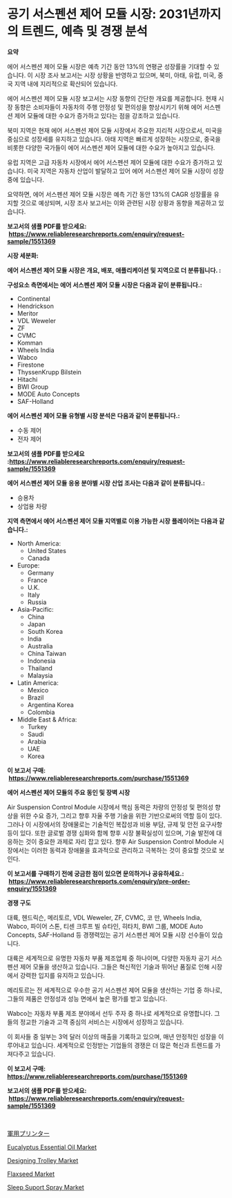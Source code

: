 <p><h1>공기 서스펜션 제어 모듈 시장: 2031년까지의 트렌드, 예측 및 경쟁 분석</h1></p><p><strong>요약</strong></p>
<p><p>에어 서스펜션 제어 모듈 시장은 예측 기간 동안 13%의 연평균 성장률을 기대할 수 있습니다. 이 시장 조사 보고서는 시장 상황을 반영하고 있으며, 북미, 아태, 유럽, 미국, 중국 지역 내에 지리적으로 확산되어 있습니다.</p><p>에어 서스펜션 제어 모듈 시장 보고서는 시장 동향의 간단한 개요를 제공합니다. 현재 시장 동향은 소비자들이 자동차의 주행 안정성 및 편의성을 향상시키기 위해 에어 서스펜션 제어 모듈에 대한 수요가 증가하고 있다는 점을 강조하고 있습니다.</p><p>북미 지역은 현재 에어 서스펜션 제어 모듈 시장에서 주요한 지리적 시장으로서, 미국을 중심으로 성장세를 유지하고 있습니다. 아태 지역은 빠르게 성장하는 시장으로, 중국을 비롯한 다양한 국가들이 에어 서스펜션 제어 모듈에 대한 수요가 높아지고 있습니다.</p><p>유럽 지역은 고급 자동차 시장에서 에어 서스펜션 제어 모듈에 대한 수요가 증가하고 있습니다. 미국 지역은 자동차 산업이 발달하고 있어 에어 서스펜션 제어 모듈 시장이 성장 중에 있습니다.</p><p>요약하면, 에어 서스펜션 제어 모듈 시장은 예측 기간 동안 13%의 CAGR 성장률을 유지할 것으로 예상되며, 시장 조사 보고서는 이와 관련된 시장 상황과 동향을 제공하고 있습니다.</p></p>
<p><strong>보고서의 샘플 PDF를 받으세요: &nbsp;<a href="https://www.reliableresearchreports.com/enquiry/request-sample/1551369">https://www.reliableresearchreports.com/enquiry/request-sample/1551369</a></strong></p>
<p><strong>시장 세분화:</strong></p>
<p><strong> 에어 서스펜션 제어 모듈 시장은 개요, 배포, 애플리케이션 및 지역으로 더 분류됩니다. :</strong></p>
<p><strong>구성요소 측면에서는 에어 서스펜션 제어 모듈 시장은 다음과 같이 분류됩니다.:</strong></p>
<p><ul><li>Continental</li><li>Hendrickson</li><li>Meritor</li><li>VDL Weweler</li><li>ZF</li><li>CVMC</li><li>Komman</li><li>Wheels India</li><li>Wabco</li><li>Firestone</li><li>ThyssenKrupp Bilstein</li><li>Hitachi</li><li>BWI Group</li><li>MODE Auto Concepts</li><li>SAF-Holland</li></ul></p>
<p><strong> 에어 서스펜션 제어 모듈 유형별 시장 분석은 다음과 같이 분류됩니다.:</strong></p>
<p><ul><li>수동 제어</li><li>전자 제어</li></ul></p>
<p><strong>보고서의 샘플 PDF를 받으세요 :<a href="https://www.reliableresearchreports.com/enquiry/request-sample/1551369">https://www.reliableresearchreports.com/enquiry/request-sample/1551369</a></strong></p>
<p><strong> 에어 서스펜션 제어 모듈 응용 분야별 시장 산업 조사는 다음과 같이 분류됩니다.:</strong></p>
<p><ul><li>승용차</li><li>상업용 차량</li></ul></p>
<p><strong>지역 측면에서 에어 서스펜션 제어 모듈 지역별로 이용 가능한 시장 플레이어는 다음과 같습니다.:</strong></p>
<p><ul>
    <li>
        North America:
        <ul>
            <li>United States</li>
            <li>Canada</li>
        </ul>
    </li>
    <li>
        Europe:
        <ul>
            <li>Germany</li>
            <li>France</li>
            <li>U.K.</li>
            <li>Italy</li>
            <li>Russia</li>
        </ul>
    </li>
    <li>
        Asia-Pacific:
        <ul>
            <li>China</li>
            <li>Japan</li>
            <li>South Korea</li>
            <li>India</li>
            <li>Australia</li>
            <li>China Taiwan</li>
            <li>Indonesia</li>
            <li>Thailand</li>
            <li>Malaysia</li>
        </ul>
    </li>
    <li>
        Latin America:
        <ul>
            <li>Mexico</li>
            <li>Brazil</li>
            <li>Argentina Korea</li>
            <li>Colombia</li>
        </ul>
    </li>
    <li>
        Middle East & Africa:
        <ul>
            <li>Turkey</li>
            <li>Saudi</li>
            <li>Arabia</li>
            <li>UAE</li>
            <li>Korea</li>
        </ul>
    </li>
    </ul></p>
<p><strong>이 보고서 구매: &nbsp;<a href="https://www.reliableresearchreports.com/purchase/1551369">https://www.reliableresearchreports.com/purchase/1551369</a></strong></p>
<p><strong>에어 서스펜션 제어 모듈의 주요 동인 및 장벽 시장</strong></p>
<p><p>Air Suspension Control Module 시장에서 핵심 동력은 차량의 안정성 및 편의성 향상을 위한 수요 증가, 그리고 향후 자율 주행 기술을 위한 기반으로써의 역할 등이 있다. 그러나 이 시장에서의 장애물로는 기술적인 복잡성과 비용 부담, 규제 및 안전 요구사항 등이 있다. 또한 글로벌 경쟁 심화와 함께 향후 시장 불확실성이 있으며, 기술 발전에 대응하는 것이 중요한 과제로 자리 잡고 있다. 향후 Air Suspension Control Module 시장에서는 이러한 동력과 장애물을 효과적으로 관리하고 극복하는 것이 중요할 것으로 보인다.</p></p>
<p><strong>이 보고서를 구매하기 전에 궁금한 점이 있으면 문의하거나 공유하세요.: &nbsp;<a href="https://www.reliableresearchreports.com/enquiry/pre-order-enquiry/1551369">https://www.reliableresearchreports.com/enquiry/pre-order-enquiry/1551369</a></strong></p>
<p><strong>경쟁 구도</strong></p>
<p><p>대륙, 헨드릭슨, 메리토르, VDL Weweler, ZF, CVMC, 코 만, Wheels India, Wabco, 파이어 스톤, 티센 크루프 빌 슈타인, 히타치, BWI 그룹, MODE Auto Concepts, SAF-Holland 등 경쟁력있는 공기 서스펜션 제어 모듈 시장 선수들이 있습니다.</p><p>대륙은 세계적으로 유명한 자동차 부품 제조업체 중 하나이며, 다양한 자동차 공기 서스펜션 제어 모듈을 생산하고 있습니다. 그들은 혁신적인 기술과 뛰어난 품질로 인해 시장에서 강력한 입지를 유지하고 있습니다.</p><p>메리토르는 전 세계적으로 우수한 공기 서스펜션 제어 모듈을 생산하는 기업 중 하나로, 그들의 제품은 안정성과 성능 면에서 높은 평가를 받고 있습니다.</p><p>Wabco는 자동차 부품 제조 분야에서 선두 주자 중 하나로 세계적으로 유명합니다. 그들의 정교한 기술과 고객 중심의 서비스는 시장에서 성장하고 있습니다.</p><p>이 회사들 중 일부는 3억 달러 이상의 매출을 기록하고 있으며, 매년 안정적인 성장을 이루어내고 있습니다. 세계적으로 인정받는 기업들의 경쟁은 더 많은 혁신과 트렌드를 가져다주고 있습니다.</p></p>
<p><strong>이 보고서 구매: &nbsp; <a href="https://www.reliableresearchreports.com/purchase/1551369">https://www.reliableresearchreports.com/purchase/1551369</a></strong></p>
<p><strong>보고서의 샘플 PDF를 받으세요: &nbsp;<a href="https://www.reliableresearchreports.com/enquiry/request-sample/1551369">https://www.reliableresearchreports.com/enquiry/request-sample/1551369</a></strong><strong></strong></p>
<p>&nbsp;</p>
<p><p><a href="https://github.com/EmoryYundt1935/Market-Research-Report-List-1/blob/main/74572587594.md">軍用プリンター</a></p><p><a href="https://issuu.com/reportprime-2/docs/eucalyptus-essential-oil-market-size-2030.pptx">Eucalyptus Essential Oil Market</a></p><p><a href="https://github.com/mahnoor2003/Market-Research-Report-List-3/blob/main/designing-trolley-market.md">Designing Trolley Market</a></p><p><a href="https://issuu.com/reportprime-2/docs/flaxseed-market-size-2030.pptx">Flaxseed Market</a></p><p><a href="https://github.com/juancolorado15/Market-Research-Report-List-2/blob/main/sleep-suport-spray-market.md">Sleep Suport Spray Market</a></p></p>